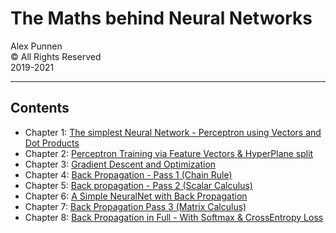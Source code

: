 
# The Maths behind Neural Networks

Alex Punnen \
&copy; All Rights Reserved \
2019-2021 

---

## Contents

- Chapter 1: [The simplest Neural Network - Perceptron using Vectors and Dot Products](1_vectors_dot_product_and_perceptron.md)
- Chapter 2: [Perceptron Training via Feature Vectors & HyperPlane split](2_perceptron_training.md)
- Chapter 3: [Gradient Descent and Optimization](3_gradient_descent.md)
- Chapter 4: [Back Propagation - Pass 1 (Chain Rule)](4_backpropogation_chainrule.md)
- Chapter 5: [Back propagation - Pass 2 (Scalar Calculus)](5_backpropogation_scalar_calculus.md)
- Chapter 6: [A Simple NeuralNet with  Back Propagation](6_neuralnetworkimpementation.md)
- Chapter 7: [Back Propagation Pass 3 (Matrix Calculus)](7_backpropogation_matrix_calculus.md)
- Chapter 8: [Back Propagation in Full - With Softmax & CrossEntropy Loss](8_backpropogation_full.md)
